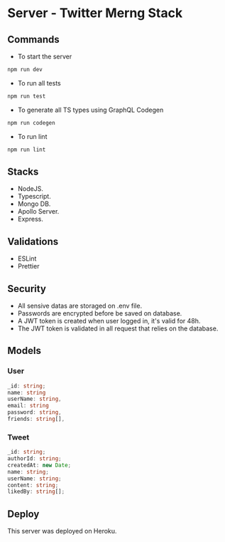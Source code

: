 # Server - Twitter Merng Stack

## Commands

- To start the server
  
```bash
npm run dev
```

- To run all tests
  
```bash
npm run test
```

- To generate all TS types using GraphQL Codegen
  
```bash
npm run codegen
```

- To run lint
  
```bash
npm run lint
```

## Stacks

- NodeJS.
- Typescript.
- Mongo DB.
- Apollo Server.
- Express.

## Validations

- ESLint
- Prettier

## Security

- All sensive datas are storaged on .env file.
- Passwords are encrypted before be saved on database.
- A JWT token is created when user logged in, it's valid for 48h.
- The JWT token is validated in all request that relies on the database.

## Models

### User

```ts
_id: string;
name: string
userName: string,
email: string
password: string,
friends: string[],
```

### Tweet

```ts
_id: string;
authorId: string;
createdAt: new Date;
name: string;
userName: string;
content: string;
likedBy: string[];
```

## Deploy

This server was deployed on Heroku.
